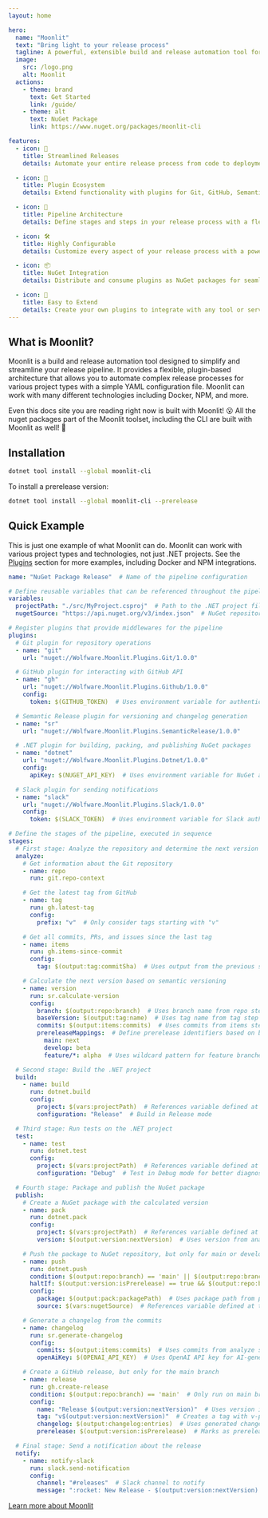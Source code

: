 ```yaml
---
layout: home

hero:
  name: "Moonlit"
  text: "Bring light to your release process"
  tagline: A powerful, extensible build and release automation tool for modern development workflows.
  image:
    src: /logo.png
    alt: Moonlit
  actions:
    - theme: brand
      text: Get Started
      link: /guide/
    - theme: alt
      text: NuGet Package
      link: https://www.nuget.org/packages/moonlit-cli

features:
  - icon: 🚀
    title: Streamlined Releases
    details: Automate your entire release process from code to deployment with a single YAML configuration file.

  - icon: 🧩
    title: Plugin Ecosystem
    details: Extend functionality with plugins for Git, GitHub, Semantic Versioning, Slack, NuGet, Docker, NPM, and many more.

  - icon: 🔄
    title: Pipeline Architecture
    details: Define stages and steps in your release process with a flexible middleware pipeline system.

  - icon: 🛠️
    title: Highly Configurable
    details: Customize every aspect of your release process with a powerful configuration system.

  - icon: 📦
    title: NuGet Integration
    details: Distribute and consume plugins as NuGet packages for seamless integration.

  - icon: 🔌
    title: Easy to Extend
    details: Create your own plugins to integrate with any tool or service in your development workflow.
---
```


## What is Moonlit?

Moonlit is a build and release automation tool designed to simplify and streamline your release pipeline. It provides a flexible, plugin-based architecture that allows you to automate complex release processes for various project types with a simple YAML configuration file. Moonlit can work with many different technologies including Docker, NPM, and more.

Even this docs site you are reading right now is built with Moonlit! 😮 All the nuget packages part of the Moonlit toolset, including the CLI are built with Moonlit as well! 🤯

## Installation

```bash
dotnet tool install --global moonlit-cli
```

To install a prerelease version:

```bash
dotnet tool install --global moonlit-cli --prerelease
```

## Quick Example

This is just one example of what Moonlit can do. Moonlit can work with various project types and technologies, not just .NET projects. See the [Plugins](/plugins/) section for more examples, including Docker and NPM integrations.

```yaml
name: "NuGet Package Release"  # Name of the pipeline configuration

# Define reusable variables that can be referenced throughout the pipeline
variables:
  projectPath: "./src/MyProject.csproj"  # Path to the .NET project file
  nugetSource: "https://api.nuget.org/v3/index.json"  # NuGet repository URL

# Register plugins that provide middlewares for the pipeline
plugins:
  # Git plugin for repository operations
  - name: "git"
    url: "nuget://Wolfware.Moonlit.Plugins.Git/1.0.0"

  # GitHub plugin for interacting with GitHub API
  - name: "gh"
    url: "nuget://Wolfware.Moonlit.Plugins.Github/1.0.0"
    config:
      token: $(GITHUB_TOKEN)  # Uses environment variable for authentication

  # Semantic Release plugin for versioning and changelog generation
  - name: "sr"
    url: "nuget://Wolfware.Moonlit.Plugins.SemanticRelease/1.0.0"

  # .NET plugin for building, packing, and publishing NuGet packages
  - name: "dotnet"
    url: "nuget://Wolfware.Moonlit.Plugins.Dotnet/1.0.0"
    config:
      apiKey: $(NUGET_API_KEY)  # Uses environment variable for NuGet authentication

  # Slack plugin for sending notifications
  - name: "slack"
    url: "nuget://Wolfware.Moonlit.Plugins.Slack/1.0.0"
    config:
      token: $(SLACK_TOKEN)  # Uses environment variable for Slack authentication

# Define the stages of the pipeline, executed in sequence
stages:
  # First stage: Analyze the repository and determine the next version
  analyze:
    # Get information about the Git repository
    - name: repo
      run: git.repo-context

    # Get the latest tag from GitHub
    - name: tag
      run: gh.latest-tag
      config:
        prefix: "v"  # Only consider tags starting with "v"

    # Get all commits, PRs, and issues since the last tag
    - name: items
      run: gh.items-since-commit
      config:
        tag: $(output:tag:commitSha)  # Uses output from the previous step

    # Calculate the next version based on semantic versioning
    - name: version
      run: sr.calculate-version
      config:
        branch: $(output:repo:branch)  # Uses branch name from repo step
        baseVersion: $(output:tag:name)  # Uses tag name from tag step
        commits: $(output:items:commits)  # Uses commits from items step
        prereleaseMappings:  # Define prerelease identifiers based on branch
          main: next
          develop: beta
          feature/*: alpha  # Uses wildcard pattern for feature branches

  # Second stage: Build the .NET project
  build:
    - name: build
      run: dotnet.build
      config:
        project: $(vars:projectPath)  # References variable defined at the top
        configuration: "Release"  # Build in Release mode

  # Third stage: Run tests on the .NET project
  test:
    - name: test
      run: dotnet.test
      config:
        project: $(vars:projectPath)  # References variable defined at the top
        configuration: "Debug"  # Test in Debug mode for better diagnostics

  # Fourth stage: Package and publish the NuGet package
  publish:
    # Create a NuGet package with the calculated version
    - name: pack
      run: dotnet.pack
      config:
        project: $(vars:projectPath)  # References variable defined at the top
        version: $(output:version:nextVersion)  # Uses version from analyze stage

    # Push the package to NuGet repository, but only for main or develop branches
    - name: push
      run: dotnet.push
      condition: $(output:repo:branch) == 'main' || $(output:repo:branch) == 'develop'  # Only run on main or develop
      haltIf: $(output:version:isPrerelease) == true && $(output:repo:branch) != 'develop'  # Stop if prerelease on non-develop branch
      config:
        package: $(output:pack:packagePath)  # Uses package path from pack step
        source: $(vars:nugetSource)  # References variable defined at the top

    # Generate a changelog from the commits
    - name: changelog
      run: sr.generate-changelog
      config:
        commits: $(output:items:commits)  # Uses commits from analyze stage
        openAiKey: $(OPENAI_API_KEY)  # Uses OpenAI API key for AI-generated changelogs

    # Create a GitHub release, but only for the main branch
    - name: release
      run: gh.create-release
      condition: $(output:repo:branch) == 'main'  # Only run on main branch
      config:
        name: "Release $(output:version:nextVersion)"  # Uses version in release name
        tag: "v$(output:version:nextVersion)"  # Creates a tag with v-prefix
        changelog: $(output:changelog:entries)  # Uses generated changelog
        prerelease: $(output:version:isPrerelease)  # Marks as prerelease if version is prerelease

  # Final stage: Send a notification about the release
  notify:
    - name: notify-slack
      run: slack.send-notification
      config:
        channel: "#releases"  # Slack channel to notify
        message: ":rocket: New Release - $(output:version:nextVersion) is now available! :tada:"  # Message with version
```

[Learn more about Moonlit](/guide/)
